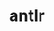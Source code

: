 ---
title: "antlr"
layout: cache
categories: [package, develop]
meta: {"compilers": ["cce@18.0.0", "gcc@11.4.0", "intel-oneapi-compilers@2025.1.0"], "num_specs": 14, "num_specs_by_stack": {"e4s": 3, "e4s-cray-rhel": 3, "e4s-neoverse-v2": 3, "e4s-oneapi": 5, "root": 14}, "oss": ["rhel8", "ubuntu22.04"], "platforms": ["linux"], "stacks": ["e4s", "e4s-cray-rhel", "e4s-neoverse-v2", "e4s-oneapi", "root"], "targets": ["neoverse_v2", "x86_64_v3"], "versions": ["2.7.7"]}
spec_details: [{"compiler": "cce@18.0.0", "hash": "4jgx4zf2hgweygrt3ww3ixiajytkvt3u", "os": "rhel8", "platform": "linux", "size": "-", "stacks": ["e4s-cray-rhel", "root"], "target": "x86_64_v3", "variants": ["build_system=autotools", "+cxx", "~java", "patches:=33897ad", "~pic", "~python"], "versions": ["2.7.7"]}, {"compiler": "intel-oneapi-compilers@2025.1.0", "hash": "6rjwmtr32v3rz7erfzl6otpsedobkitc", "os": "ubuntu22.04", "platform": "linux", "size": "-", "stacks": ["e4s-oneapi", "root"], "target": "x86_64_v3", "variants": ["build_system=autotools", "+cxx", "~java", "patches:=33897ad", "~pic", "~python"], "versions": ["2.7.7"]}, {"compiler": "cce@18.0.0", "hash": "ddkjvfm4b7ka73ahjcypli3gjtytxtbe", "os": "rhel8", "platform": "linux", "size": "-", "stacks": ["e4s-cray-rhel", "root"], "target": "x86_64_v3", "variants": ["build_system=autotools", "+cxx", "~java", "patches:=33897ad", "~pic", "~python"], "versions": ["2.7.7"]}, {"compiler": "intel-oneapi-compilers@2025.1.0", "hash": "eq7ux4buipgml4iqoaedy3ynbhnbgzzy", "os": "ubuntu22.04", "platform": "linux", "size": "-", "stacks": ["e4s-oneapi", "root"], "target": "x86_64_v3", "variants": ["build_system=autotools", "+cxx", "~java", "patches:=33897ad", "~pic", "~python"], "versions": ["2.7.7"]}, {"compiler": "gcc@11.4.0", "hash": "f6cptyen5lbpgxahmenyroqwb4u4pmqd", "os": "ubuntu22.04", "platform": "linux", "size": "-", "stacks": ["e4s", "root"], "target": "x86_64_v3", "variants": ["build_system=autotools", "+cxx", "~java", "patches:=33897ad", "~pic", "~python"], "versions": ["2.7.7"]}, {"compiler": "intel-oneapi-compilers@2025.1.0", "hash": "kwjrmloah5zzmbb5c7fre36haq7iba5v", "os": "ubuntu22.04", "platform": "linux", "size": "-", "stacks": ["e4s-oneapi", "root"], "target": "x86_64_v3", "variants": ["build_system=autotools", "+cxx", "~java", "patches:=33897ad", "~pic", "~python"], "versions": ["2.7.7"]}, {"compiler": "cce@18.0.0", "hash": "nbm3m6qixk7ym2lld5ilrllq3o73n35l", "os": "rhel8", "platform": "linux", "size": "-", "stacks": ["e4s-cray-rhel", "root"], "target": "x86_64_v3", "variants": ["build_system=autotools", "+cxx", "~java", "patches:=33897ad", "~pic", "~python"], "versions": ["2.7.7"]}, {"compiler": "gcc@11.4.0", "hash": "p5brtqnuytt64x44mxudaas3cheo43ub", "os": "ubuntu22.04", "platform": "linux", "size": "-", "stacks": ["e4s", "root"], "target": "x86_64_v3", "variants": ["build_system=autotools", "+cxx", "~java", "patches:=33897ad", "~pic", "~python"], "versions": ["2.7.7"]}, {"compiler": "gcc@11.4.0", "hash": "qvq5f2nczk4rauydzx43xnqegyr4teff", "os": "ubuntu22.04", "platform": "linux", "size": "-", "stacks": ["e4s-neoverse-v2", "root"], "target": "neoverse_v2", "variants": ["build_system=autotools", "+cxx", "~java", "patches:=33897ad", "~pic", "~python"], "versions": ["2.7.7"]}, {"compiler": "gcc@11.4.0", "hash": "r2e5takb3tqcd3wpvvxd72vl5f6m3i2r", "os": "ubuntu22.04", "platform": "linux", "size": "-", "stacks": ["e4s", "root"], "target": "x86_64_v3", "variants": ["build_system=autotools", "+cxx", "~java", "patches:=33897ad", "~pic", "~python"], "versions": ["2.7.7"]}, {"compiler": "intel-oneapi-compilers@2025.1.0", "hash": "ramw3rty2rgk4ledrkkousxsm5tmyjf3", "os": "ubuntu22.04", "platform": "linux", "size": "-", "stacks": ["e4s-oneapi", "root"], "target": "x86_64_v3", "variants": ["build_system=autotools", "+cxx", "~java", "patches:=33897ad", "~pic", "~python"], "versions": ["2.7.7"]}, {"compiler": "intel-oneapi-compilers@2025.1.0", "hash": "str67rqnl3zjxmig7vrb7wv24niigzvt", "os": "ubuntu22.04", "platform": "linux", "size": "-", "stacks": ["e4s-oneapi", "root"], "target": "x86_64_v3", "variants": ["build_system=autotools", "+cxx", "~java", "patches:=33897ad", "~pic", "~python"], "versions": ["2.7.7"]}, {"compiler": "gcc@11.4.0", "hash": "wwzdnxyfazb7gsu2pblzv4hrohq2fdji", "os": "ubuntu22.04", "platform": "linux", "size": "-", "stacks": ["e4s-neoverse-v2", "root"], "target": "neoverse_v2", "variants": ["build_system=autotools", "+cxx", "~java", "patches:=33897ad", "~pic", "~python"], "versions": ["2.7.7"]}, {"compiler": "gcc@11.4.0", "hash": "zrlorvgc4xkoec3elairpayn762jtbqs", "os": "ubuntu22.04", "platform": "linux", "size": "-", "stacks": ["e4s-neoverse-v2", "root"], "target": "neoverse_v2", "variants": ["build_system=autotools", "+cxx", "~java", "patches:=33897ad", "~pic", "~python"], "versions": ["2.7.7"]}]
---